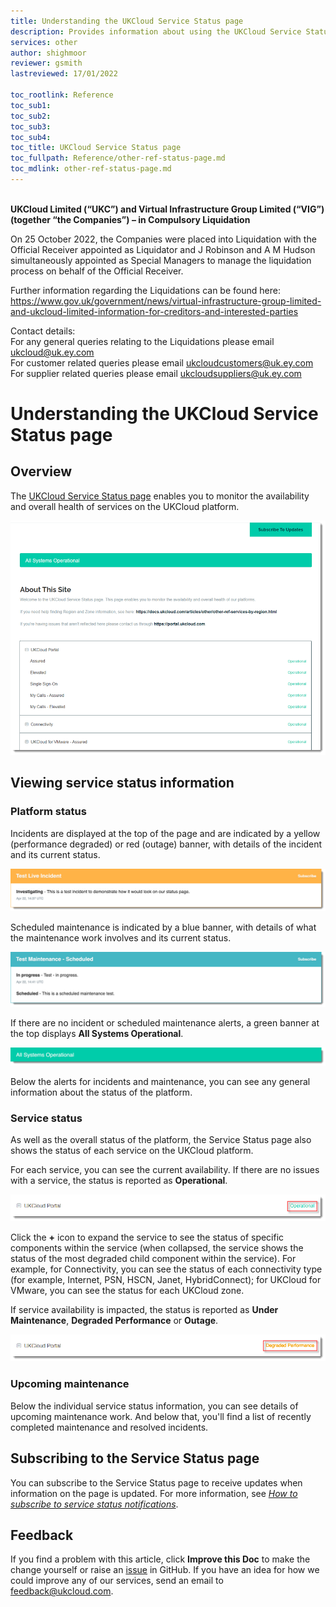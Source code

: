 ```yaml
---
title: Understanding the UKCloud Service Status page
description: Provides information about using the UKCloud Service Status page to view information about the status of the services on the platform
services: other
author: shighmoor
reviewer: gsmith
lastreviewed: 17/01/2022

toc_rootlink: Reference
toc_sub1: 
toc_sub2:
toc_sub3:
toc_sub4:
toc_title: UKCloud Service Status page
toc_fullpath: Reference/other-ref-status-page.md
toc_mdlink: other-ref-status-page.md
---
```


<br>**UKCloud Limited (“UKC”) and Virtual Infrastructure Group Limited (“VIG”) (together “the Companies”) – in Compulsory Liquidation**

On 25 October 2022, the Companies were placed into Liquidation with the Official Receiver appointed as Liquidator and J Robinson and A M Hudson simultaneously appointed as Special Managers to manage the liquidation process on behalf of the Official Receiver.

Further information regarding the Liquidations can be found here: <https://www.gov.uk/government/news/virtual-infrastructure-group-limited-and-ukcloud-limited-information-for-creditors-and-interested-parties>

Contact details:<br>
For any general queries relating to the Liquidations please email <ukcloud@uk.ey.com><br>
For customer related queries please email <ukcloudcustomers@uk.ey.com><br>
For supplier related queries please email <ukcloudsuppliers@uk.ey.com>

# Understanding the UKCloud Service Status page

## Overview

The [UKCloud Service Status page](https://status.ukcloud.com) enables you to monitor the availability and overall health of services on the UKCloud platform.

![UKCloud Service Status page](images/other-status-page.png)

## Viewing service status information

### Platform status

Incidents are displayed at the top of the page and are indicated by a yellow (performance degraded) or red (outage) banner, with details of the incident and its current status.

![Incident](images/other-status-incident.png)

Scheduled maintenance is indicated by a blue banner, with details of what the maintenance work involves and its current status.

![Scheduled maintenance](images/other-status-maintenance.png)

If there are no incident or scheduled maintenance alerts, a green banner at the top displays **All Systems Operational**.

![All Systems Operational](images/other-status-all-operational.png)

Below the alerts for incidents and maintenance, you can see any general information about the status of the platform.

### Service status

As well as the overall status of the platform, the Service Status page also shows the status of each service on the UKCloud platform.

For each service, you can see the current availability. If there are no issues with a service, the status is reported as **Operational**.

![Service status](images/other-status-service.png)

Click the **+** icon to expand the service to see the status of specific components within the service (when collapsed, the service shows the status of the most degraded child component within the service). For example, for Connectivity, you can see the status of each connectivity type (for example, Internet, PSN, HSCN, Janet, HybridConnect); for UKCloud for VMware, you can see the status for each UKCloud zone.

If service availability is impacted, the status is reported as **Under Maintenance**, **Degraded Performance** or **Outage**.

![Service with degraded performance](images/other-status-outage.png)

### Upcoming maintenance

Below the individual service status information, you can see details of upcoming maintenance work. And below that, you'll find a list of recently completed maintenance and resolved incidents.

## Subscribing to the Service Status page

You can subscribe to the Service Status page to receive updates when information on the page is updated. For more information, see [*How to subscribe to service status notifications*](other-how-subscribe-service-status.md).

## Feedback

If you find a problem with this article, click **Improve this Doc** to make the change yourself or raise an [issue](https://github.com/UKCloud/documentation/issues) in GitHub. If you have an idea for how we could improve any of our services, send an email to <feedback@ukcloud.com>.
